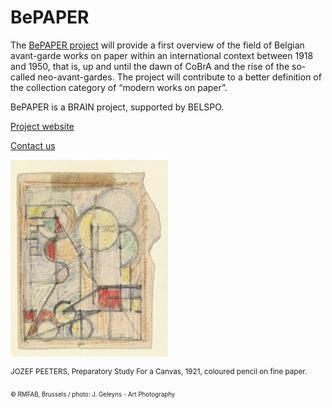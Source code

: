 # BePAPER

The [BePAPER project](https://www.fine-arts-museum.be/en/research/research-projects/bepaper) will provide a first overview of the field of Belgian avant-garde works on paper within an international context between 1918 and 1950, that is, up and until the dawn of CoBrA and the rise of the so-called neo-avant-gardes. The project will contribute to a better definition of the collection category of “modern works on paper”.

BePAPER is a BRAIN project, supported by BELSPO.

[Project website](www.bepaper.be)

[Contact us](mailto:bepaper@fine-arts-museum.be)

<a href="https://www.fine-arts-museum.be/en/research/research-projects/bepaper" target="_blank"><img src="peeters_12377dig_h_large@2x.jpg" alt="Jozef Peeters" width="50%"/></a>

<sup>JOZEF PEETERS, Preparatory Study For a Canvas, 1921, coloured pencil on fine paper.</sup>

<sub><sup>© RMFAB, Brussels / photo: J. Geleyns - Art Photography</sup></sub>
